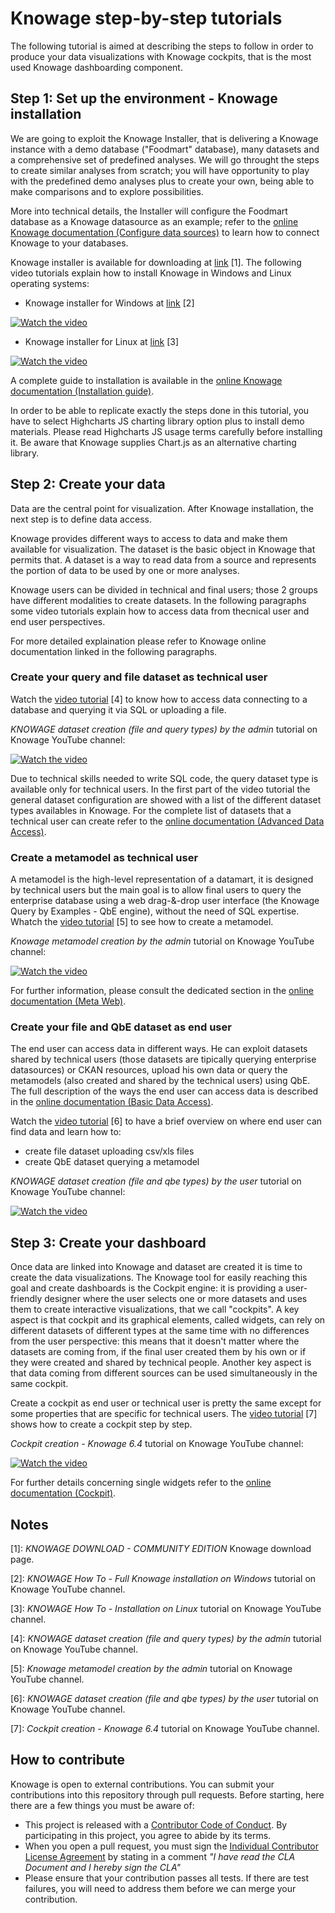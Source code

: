 Knowage step-by-step tutorials
=======

The following tutorial is aimed at describing the steps to follow in order to produce your data visualizations with Knowage cockpits, that is the most used Knowage dashboarding component.


Step 1: Set up the environment - Knowage installation
-----------

We are going to exploit the Knowage Installer, that is delivering a Knowage instance with a demo database ("Foodmart" database), many datasets and a comprehensive set of predefined analyses. We will go throught the steps to create similar analyses from scratch; you will have opportunity to play with the predefined demo analyses plus to create your own, being able to make comparisons and to explore possibilities.

More into technical details, the Installer will configure the Foodmart database as a Knowage datasource as an example; refer to the [online Knowage documentation (Configure data sources)](https://knowage-suite.readthedocs.io/en/6.4/administrator-guide/configure-data-sources.html) to learn how to connect Knowage to your databases.

Knowage installer is available for downloading at [link](https://www.knowage-suite.com/site/knowage-download/) [1]. The following video tutorials explain how to install Knowage in Windows and Linux operating systems:

* Knowage installer for Windows at [link](https://www.youtube.com/watch?v=gqBBLOTi07Y&list=PL8aPCaNaefVS7CRSI0cbk9dkGgpS1nyXO&index=3) [2]

[![Watch the video](https://img.youtube.com/vi/gqBBLOTi07Y/mqdefault.jpg)](https://www.youtube.com/watch?v=gqBBLOTi07Y&list=PL8aPCaNaefVS7CRSI0cbk9dkGgpS1nyXO&index=3)

* Knowage installer for Linux at [link](https://www.youtube.com/watch?v=uK_C_bQSAaU&list=PL8aPCaNaefVS7CRSI0cbk9dkGgpS1nyXO&index=2) [3]

[![Watch the video](https://img.youtube.com/vi/uK_C_bQSAaU/mqdefault.jpg)](https://www.youtube.com/watch?v=uK_C_bQSAaU&list=PL8aPCaNaefVS7CRSI0cbk9dkGgpS1nyXO&index=2)

A complete guide to installation is available  in the [online Knowage documentation (Installation guide)](https://knowage-suite.readthedocs.io/en/6.4/installation-guide/index.html).

In order to be able to replicate exactly the steps done in this tutorial, you have to select Highcharts JS charting library option plus to install demo materials. Please read Highcharts JS usage terms carefully before installing it. Be aware that Knowage supplies Chart.js as an alternative charting library.


Step 2: Create your data
-----------

Data are the central point for visualization. After Knowage installation, the next step is to define data access.

Knowage provides different ways to access to data and make them available for visualization. The dataset is the basic object in Knowage that permits that. A dataset is a way to read data from a source and represents the portion of data to be used by one or more analyses.

Knowage users can be divided in technical and final users; those 2 groups have different modalities to create datasets. In the following paragraphs some video tutorials explain how to access data from thecnical user and end user perspectives.

For more detailed explaination please refer to Knowage online documentation linked in the following paragraphs.

### Create your query and file dataset as technical user

Watch the [video tutorial](https://www.youtube.com/watch?v=od8dZHJF3oE&list=PL8aPCaNaefVS7CRSI0cbk9dkGgpS1nyXO&index=4&t=0s) [4] to know how to access data connecting to a database and querying it via SQL or uploading a file.

*KNOWAGE dataset creation (file and query types) by the admin* tutorial on Knowage YouTube channel:

[![Watch the video](https://img.youtube.com/vi/od8dZHJF3oE/mqdefault.jpg)](https://www.youtube.com/watch?v=od8dZHJF3oE&list=PL8aPCaNaefVS7CRSI0cbk9dkGgpS1nyXO&index=4&t=0s)



Due to technical skills needed to write SQL code, the query dataset type is available only for technical users. In the first part of the video tutorial the general dataset configuration are showed with a list of the different dataset types availables in Knowage. For the complete list of datasets that a technical user can create refer to the [online documentation (Advanced Data Access)](https://knowage-suite.readthedocs.io/en/6.4/functionalities-guide/advanced-data-access/index.html).

### Create a metamodel as technical user

A metamodel is the high-level representation of a datamart, it is designed by technical users but the main goal is to allow final users to query the enterprise database using a web drag-&-drop user interface (the Knowage Query by Examples - QbE engine), without the need of SQL expertise.
Whatch the [video tutorial](https://www.youtube.com/watch?v=ueUfgYHT_CA&list=PL8aPCaNaefVS7CRSI0cbk9dkGgpS1nyXO&index=5&t=0s) [5] to see how to create a metamodel.

*Knowage metamodel creation by the admin* tutorial on Knowage YouTube channel:

[![Watch the video](https://img.youtube.com/vi/ueUfgYHT_CA/mqdefault.jpg)](https://www.youtube.com/watch?v=ueUfgYHT_CA&list=PL8aPCaNaefVS7CRSI0cbk9dkGgpS1nyXO&index=5&t=0s)

For further information, please consult the dedicated section in the [online documentation (Meta Web)](https://knowage-suite.readthedocs.io/en/6.4/functionalities-guide/meta-web/index.html).


### Create your file and QbE dataset as end user

The end user can access data in different ways. He can exploit datasets shared by technical users (those datasets are tipically querying enterprise datasources) or CKAN resources, upload his own data or query the metamodels (also created and shared by the technical users) using QbE. The full description of the ways the end user can access data is described in the [online documentation (Basic Data Access)](https://knowage-suite.readthedocs.io/en/6.4/functionalities-guide/basic-data-access/index.html).

Watch the [video tutorial](https://www.youtube.com/watch?v=nQmuRfQaa50&list=PL8aPCaNaefVS7CRSI0cbk9dkGgpS1nyXO&index=5) [6] to have a brief overview on where end user can find data and learn how to:

* create file dataset uploading csv/xls files
* create QbE dataset querying a metamodel

*KNOWAGE dataset creation (file and qbe types) by the user* tutorial on Knowage YouTube channel:

[![Watch the video](https://img.youtube.com/vi/nQmuRfQaa50/mqdefault.jpg)](https://www.youtube.com/watch?v=nQmuRfQaa50&list=PL8aPCaNaefVS7CRSI0cbk9dkGgpS1nyXO&index=5)


Step 3: Create your dashboard
-----------

Once data are linked into Knowage and dataset are created it is time to create the data visualizations. The Knowage tool for easily reaching this goal and create dashboards is the Cockpit engine: it is providing a user-friendly designer where the user selects one or more datasets and uses them to create interactive visualizations, that we call "cockpits". A key aspect is that cockpit and its graphical elements, called widgets, can rely on different datasets of different types at the same time with no differences from the user perspective: this means that it doesn't matter where the datasets are coming from, if the final user created them by his own or if they were created and shared by technical people. Another key aspect is that data coming from different sources can be used simultaneously in the same cockpit.

Create a cockpit as end user or technical user is pretty the same except for some properties that are specific for technical users. The [video tutorial](https://www.youtube.com/watch?v=KtqMyn8fsg8&list=PL8aPCaNaefVS7CRSI0cbk9dkGgpS1nyXO&index=6) [7] shows how to create a cockpit step by step.

*Cockpit creation - Knowage 6.4* tutorial on Knowage YouTube channel:

[![Watch the video](https://img.youtube.com/vi/KtqMyn8fsg8/mqdefault.jpg)](https://www.youtube.com/watch?v=KtqMyn8fsg8&list=PL8aPCaNaefVS7CRSI0cbk9dkGgpS1nyXO&index=6)

For further details concerning single widgets refer to the [online documentation (Cockpit)](https://knowage-suite.readthedocs.io/en/6.4/functionalities-guide/cockpit/index.html).

Notes
-----------
[1]: *KNOWAGE DOWNLOAD - COMMUNITY EDITION* Knowage download page.

[2]: *KNOWAGE How To - Full Knowage installation on Windows* tutorial on Knowage YouTube channel.

[3]: *KNOWAGE How To - Installation on Linux* tutorial on Knowage YouTube channel.

[4]: *KNOWAGE dataset creation (file and query types) by the admin* tutorial on Knowage YouTube channel.

[5]: *Knowage metamodel creation by the admin* tutorial on Knowage YouTube channel.

[6]: *KNOWAGE dataset creation (file and qbe types) by the user* tutorial on Knowage YouTube channel.

[7]: *Cockpit creation - Knowage 6.4* tutorial on Knowage YouTube channel.

How to contribute
-----------
Knowage is open to external contributions. You can submit your contributions into this repository through pull requests.
Before starting, here there are a few things you must be aware of: 

-   This project is released with a [Contributor Code of Conduct](./CODE_OF_CONDUCT.md). By participating in this
    project, you agree to abide by its terms.
-   When you open a pull request, you must sign the
    [Individual Contributor License Agreement](./CLA.md) by stating in a comment 
	_"I have read the CLA Document and I hereby sign the CLA"_
-   Please ensure that your contribution passes all tests. If there are test failures, you will need to address them
    before we can merge your contribution.